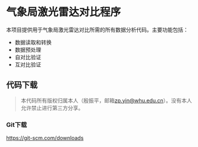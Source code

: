 # 气象局激光雷达对比程序

本项目提供用于气象局激光雷达对比所需的所有数据分析代码。主要功能包括：

- 数据读取和转换
- 数据预处理
- 自对比验证
- 互对比验证

## 代码下载

> 本代码所有版权归属本人（殷振平，邮箱<zp.yin@whu.edu.cn>）。没有本人允许禁止进行第三方分享。

### Git下载

https://git-scm.com/downloads